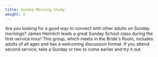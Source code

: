 ```yaml
---
title: Sunday Morning Study
weight: 3
---
```


Are you looking for a good way to connect with other adults on Sunday mornings? James Heimlich leads a great Sunday School class during the first-service hour! This group, which meets in the Bride's Room, includes adults of all ages and has a welcoming discussion format. If you attend second service, take a Sunday or two to come earlier and try it out.